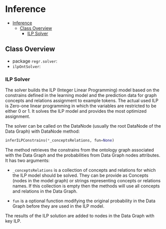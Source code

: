 # Inference

- [Inference](#inference)
  - [Class Overview](#class-overview)
    - [ILP Solver](#ilp-solver)

## Class Overview

- package `regr.solver`:
- `ilpOntSolver`:

### ILP Solver

The solver builds the ILP (Integer Linear Programming) model based on the constrains defined in the learning model and the prediction data for graph concepts and relations assignment to example tokens.
The actual used ILP is Zero-one linear programming in which the variables are restricted to be either 0 or 1.
It solves the ILP model and provides the most optimized assignment.

The solver can be called on the DataNode (usually the root DataNode of the Data Graph) with DataNode method:

```python
inferILPConstrains(*_conceptsRelations, fun=None)
```

The method retrieves the constrains from the ontology graph associated with the Data Graph and the probabilities from Data Graph nodes attributes.
It has two arguments:

- `_conceptsRelations` is a collection of concepts and relations for which the ILP model should be solved.
They can be provide as Concepts (nodes in the model graph) or strings representing concepts or relations names.
If this collection is empty then the methods will use all concepts and relations in the Data Graph.

- `fun` is a optional function modifying the original probability in the Data Graph before they are used in the ILP model.

The results of the ILP solution are added to nodes in the Data Graph with key ILP.
